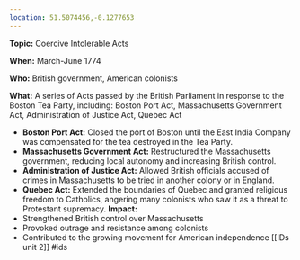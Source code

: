 ```yaml
---
location: 51.5074456,-0.1277653
---
```

**Topic:** Coercive Intolerable Acts

**When:** March-June 1774

**Who:** British government, American colonists

**What:** A series of Acts passed by the British Parliament in response to the Boston Tea Party, including: Boston Port Act, Massachusetts Government Act, Administration of Justice Act, Quebec Act
* **Boston Port Act:** Closed the port of Boston until the East India Company was compensated for the tea destroyed in the Tea Party.
* **Massachusetts Government Act:** Restructured the Massachusetts government, reducing local autonomy and increasing British control.
* **Administration of Justice Act:** Allowed British officials accused of crimes in Massachusetts to be tried in another colony or in England.
* **Quebec Act:** Extended the boundaries of Quebec and granted religious freedom to Catholics, angering many colonists who saw it as a threat to Protestant supremacy.
**Impact:**
* Strengthened British control over Massachusetts
* Provoked outrage and resistance among colonists
* Contributed to the growing movement for American independence
[[IDs unit 2]]
#ids